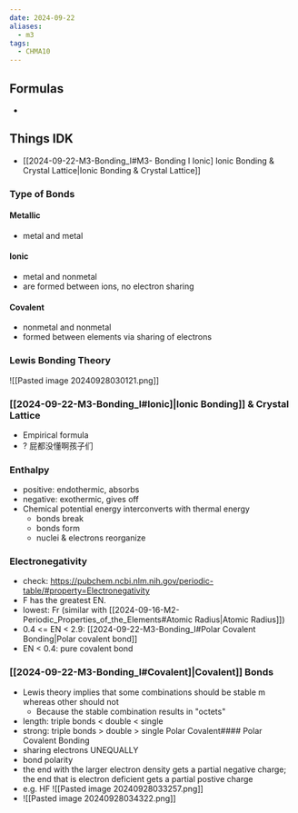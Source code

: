 ```yaml
---
date: 2024-09-22
aliases:
  - m3
tags:
  - CHMA10
---
```


## Formulas
- 
## Things IDK
- [[2024-09-22-M3-Bonding_I#M3- Bonding I Ionic] Ionic Bonding & Crystal Lattice|Ionic Bonding & Crystal Lattice]]

### Type of Bonds
#### Metallic 
- metal and metal
#### Ionic 
- metal and nonmetal
- are formed between ions, no electron sharing
#### Covalent
- nonmetal and nonmetal
- formed between elements via sharing of electrons

### Lewis Bonding Theory
![[Pasted image 20240928030121.png]]

### [[2024-09-22-M3-Bonding_I#Ionic]|Ionic Bonding]] & Crystal Lattice
- Empirical formula
- ? 屁都没懂啊孩子们

### Enthalpy
- positive: endothermic, absorbs
- negative: exothermic, gives off
- Chemical potential energy interconverts with thermal energy
	- bonds break
	- bonds form
	-  nuclei & electrons reorganize

### Electronegativity
- check: https://pubchem.ncbi.nlm.nih.gov/periodic-table/#property=Electronegativity
- F has the greatest EN. 
- lowest: Fr (similar with [[2024-09-16-M2-Periodic_Properties_of_the_Elements#Atomic Radius|Atomic Radius]])
- 0.4 <= EN < 2.9: [[2024-09-22-M3-Bonding_I#Polar Covalent Bonding|Polar covalent bond]]
- EN < 0.4: pure covalent bond

### [[2024-09-22-M3-Bonding_I#Covalent]|Covalent]] Bonds
- Lewis theory implies that some combinations should be stable m whereas other should not
	- Because the stable combination results in "octets"
- length: triple bonds < double < single
- strong: triple bonds > double > single
Polar Covalent#### Polar Covalent Bonding
- sharing electrons UNEQUALLY
- bond polarity
- the end with the larger electron density gets a partial negative charge; the end that is electron deficient gets a partial postive charge
- e.g. HF ![[Pasted image 20240928033257.png]]
- ![[Pasted image 20240928034322.png]]